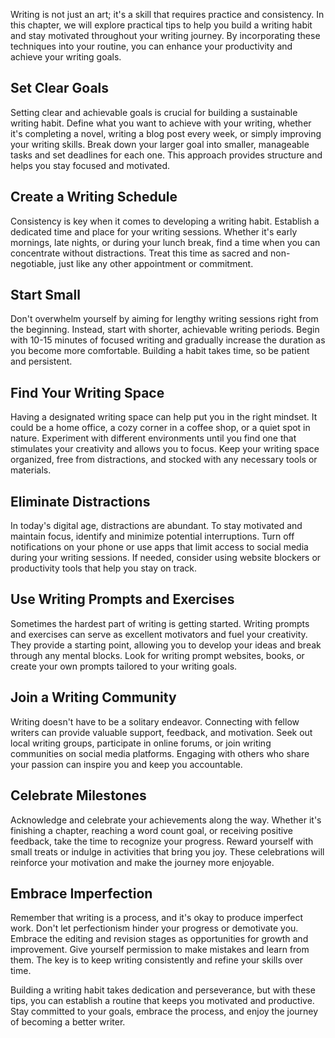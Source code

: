 
Writing is not just an art; it's a skill that requires practice and consistency. In this chapter, we will explore practical tips to help you build a writing habit and stay motivated throughout your writing journey. By incorporating these techniques into your routine, you can enhance your productivity and achieve your writing goals.

Set Clear Goals
---------------

Setting clear and achievable goals is crucial for building a sustainable writing habit. Define what you want to achieve with your writing, whether it's completing a novel, writing a blog post every week, or simply improving your writing skills. Break down your larger goal into smaller, manageable tasks and set deadlines for each one. This approach provides structure and helps you stay focused and motivated.

Create a Writing Schedule
-------------------------

Consistency is key when it comes to developing a writing habit. Establish a dedicated time and place for your writing sessions. Whether it's early mornings, late nights, or during your lunch break, find a time when you can concentrate without distractions. Treat this time as sacred and non-negotiable, just like any other appointment or commitment.

Start Small
-----------

Don't overwhelm yourself by aiming for lengthy writing sessions right from the beginning. Instead, start with shorter, achievable writing periods. Begin with 10-15 minutes of focused writing and gradually increase the duration as you become more comfortable. Building a habit takes time, so be patient and persistent.

Find Your Writing Space
-----------------------

Having a designated writing space can help put you in the right mindset. It could be a home office, a cozy corner in a coffee shop, or a quiet spot in nature. Experiment with different environments until you find one that stimulates your creativity and allows you to focus. Keep your writing space organized, free from distractions, and stocked with any necessary tools or materials.

Eliminate Distractions
----------------------

In today's digital age, distractions are abundant. To stay motivated and maintain focus, identify and minimize potential interruptions. Turn off notifications on your phone or use apps that limit access to social media during your writing sessions. If needed, consider using website blockers or productivity tools that help you stay on track.

Use Writing Prompts and Exercises
---------------------------------

Sometimes the hardest part of writing is getting started. Writing prompts and exercises can serve as excellent motivators and fuel your creativity. They provide a starting point, allowing you to develop your ideas and break through any mental blocks. Look for writing prompt websites, books, or create your own prompts tailored to your writing goals.

Join a Writing Community
------------------------

Writing doesn't have to be a solitary endeavor. Connecting with fellow writers can provide valuable support, feedback, and motivation. Seek out local writing groups, participate in online forums, or join writing communities on social media platforms. Engaging with others who share your passion can inspire you and keep you accountable.

Celebrate Milestones
--------------------

Acknowledge and celebrate your achievements along the way. Whether it's finishing a chapter, reaching a word count goal, or receiving positive feedback, take the time to recognize your progress. Reward yourself with small treats or indulge in activities that bring you joy. These celebrations will reinforce your motivation and make the journey more enjoyable.

Embrace Imperfection
--------------------

Remember that writing is a process, and it's okay to produce imperfect work. Don't let perfectionism hinder your progress or demotivate you. Embrace the editing and revision stages as opportunities for growth and improvement. Give yourself permission to make mistakes and learn from them. The key is to keep writing consistently and refine your skills over time.

Building a writing habit takes dedication and perseverance, but with these tips, you can establish a routine that keeps you motivated and productive. Stay committed to your goals, embrace the process, and enjoy the journey of becoming a better writer.
